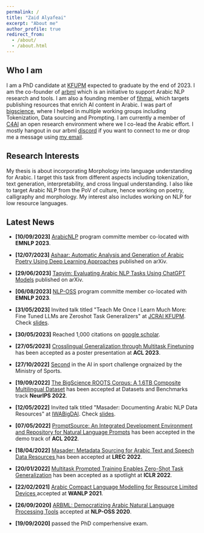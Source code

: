 ```yaml
---
permalink: /
title: "Zaid Alyafeai"
excerpt: "About me"
author_profile: true
redirect_from: 
  - /about/
  - /about.html
---
```


## Who I am
I am a PhD candidate at [KFUPM](http://www.kfupm.edu.sa/Default.aspx) expected to graduate by the end of 2023. I am the co-founder of [arbml](https://arbml.github.io/website/) which is an initiative to support Arabic NLP research and tools. I am also a founding member of [fihmai](https://fihm.ai), which targets publishing resources that enrich AI content in Arabic. I was part of [bigscience](https://bigscience.huggingface.co/), where I helped in multiple working groups including Tokenization, Data sourcing and Prompting. I am currently a member of [C4AI](https://cohere.for.ai/) an open research environment where we I co-lead the Arabic effort. I mostly hangout in our arbml [discord](https://discord.gg/aN2vaec9nV) if you want to connect to me or drop me a message using <a href="mailto:alyafey22@gmail@@com"
   onmouseover="this.href=this.href.replace('@@','.')">
   my email</a>. 

## Research Interests

My thesis is about incorporating Morphology into language understanding for Arabic. I target this task from different aspects including tokenization, text generation, interpretability, and cross lingual understanding. I also like to target Arabic NLP from the PoV of culture, hence working on poetry, calligraphy and morphology. My interest also includes working on NLP for low resource languages.

## Latest News
* **[10/09/2023]** [ArabicNLP](https://arabicnlp2023.sigarab.org/) program committe member co-located with **EMNLP 2023**.  
* **[12/07/2023]** [Ashaar: Automatic Analysis and Generation of Arabic Poetry Using Deep Learning Approaches](https://arxiv.org/abs/2307.06218) published on arXiv. 
* **[29/06/2023]** [Taqyim: Evaluating Arabic NLP Tasks Using ChatGPT Models](https://arxiv.org/abs/2306.16322) published on arXiv. 
* **[06/08/2023]** [NLP-OSS](https://nlposs.github.io/2023/index.html) program committe member co-located with **EMNLP 2023**. 
* **[31/05/2023]** Invited talk titled "Teach Me Once I Learn Much More: Fine Tuned LLMs are Zeroshot Task Generalizers" at [JCRAI KFUPM](https://ri.kfupm.edu.sa/jrcai). Check [slides](https://docs.google.com/presentation/d/1XKIM61WZq02iqjcFP6Nm9sOVWGvxGQYNrvjjK8Kunbc/edit?usp=sharing).

* **[30/05/2023]** Reached 1,000 citations on [google scholar](https://scholar.google.com/citations?user=vb6w6j4AAAAJ&hl=en).

* **[27/05/2023]** [Crosslingual Generalization through Multitask Finetuning](https://arxiv.org/abs/2211.01786) has been accepted as a poster presentation at **ACL 2023**. 

* **[27/10/2022]** [Second](https://twitter.com/Thakaa_Center/status/1585627910206939136) in the AI in sport challenge orgnaized by the Ministry of Sports. 

* **[19/09/2022]** [The BigScience ROOTS Corpus: A 1.6TB Composite Multilingual Dataset](https://arxiv.org/abs/2303.03915) has been accepted at Datasets and Benchmarks track **NeurIPS 2022**.

* **[12/05/2022]** Invited talk titled "Masader: Documenting Arabic NLP Data Resources" at [IWABigDAI](https://www.hbku.edu.qa/en/academic-events/CHSS-AI-IWABDAI). Check [slides](https://docs.google.com/presentation/d/1Ax-L3Q9W4iFC02qYdCB3TXq9Z1HCumKQ0focakbEUr4/edit?usp=sharing). 

* **[07/05/2022]** [PromptSource: An Integrated Development Environment and Repository for Natural Language Prompts](https://aclanthology.org/2022.acl-demo.9/) has been accepted in the demo track of **ACL 2022**. 

* **[18/04/2022]** [Masader: Metadata Sourcing for Arabic Text and Speech Data Resources
](https://arxiv.org/abs/2110.06744) has been accepted  at **LREC 2022**.

* **[20/01/2022]** [Multitask Prompted Training Enables Zero-Shot Task Generalization](https://arxiv.org/abs/2110.08207) has been accepted  as a spotlight at **ICLR 2022**.

* **[22/02/2021]** [Arabic Compact Language Modelling for Resource Limited Devices
](https://aclanthology.org/2021.wanlp-1.6/) accepted at **WANLP 2021**. 

* **[26/09/2020]** [ARBML: Democratizing Arabic Natural Language Processing Tools](https://aclanthology.org/2020.nlposs-1.2.pdf) accepted at **NLP-OSS 2020**.

* **[19/09/2020]** passed the PhD comperhensive exam. 
